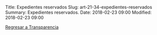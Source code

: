 Title: Expedientes reservados
Slug: art-21-34-expedientes-reservados
Summary: Expedientes reservados.
Date: 2018-02-23 09:00
Modified: 2018-02-23 09:00


[Regresar a Transparencia]({filename}/transparencia/transparencia.md)
